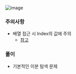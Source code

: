 ![image](https://github.com/user-attachments/assets/2e7be0b5-2430-402d-bc0e-f78f4e157488)

### 주의사항 
- 배열 접근 시 Index의 값에 주의
   - [참고](https://www.acmicpc.net/blog/view/128)

### 풀이
- 기본적인 이분 탐색 문제
